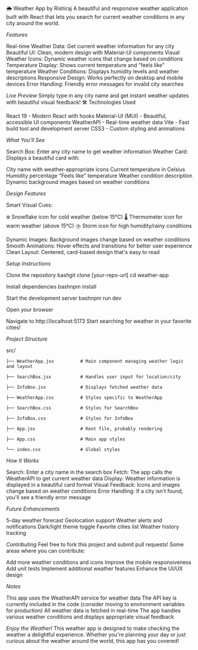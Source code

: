 🌦️ Weather App by Rishiraj
A beautiful and responsive weather application built with React that lets you search for current weather conditions in any city around the world.

*Features*

Real-time Weather Data: Get current weather information for any city
Beautiful UI: Clean, modern design with Material-UI components
Visual Weather Icons: Dynamic weather icons that change based on conditions
Temperature Display: Shows current temperature and "feels like" temperature
Weather Conditions: Displays humidity levels and weather descriptions
Responsive Design: Works perfectly on desktop and mobile devices
Error Handling: Friendly error messages for invalid city searches

*Live Preview*
Simply type in any city name and get instant weather updates with beautiful visual feedback!
🛠️ Technologies Used

React 19 - Modern React with hooks
Material-UI (MUI) - Beautiful, accessible UI components
WeatherAPI - Real-time weather data
Vite - Fast build tool and development server
CSS3 - Custom styling and animations

*What You'll See*

Search Box: Enter any city name to get weather information
Weather Card: Displays a beautiful card with:

City name with weather-appropriate icons
Current temperature in Celsius
Humidity percentage
"Feels like" temperature
Weather condition description
Dynamic background images based on weather conditions



*Design Features*

Smart Visual Cues:

❄️ Snowflake icon for cold weather (below 15°C)
🌡️ Thermometer icon for warm weather (above 15°C)
⛈️ Storm icon for high humidity/rainy conditions


Dynamic Images: Background images change based on weather conditions
Smooth Animations: Hover effects and transitions for better user experience
Clean Layout: Centered, card-based design that's easy to read

*Setup Instructions*

Clone the repository
bashgit clone [your-repo-url]
cd weather-app

Install dependencies
bashnpm install

Start the development server
bashnpm run dev

Open your browser

Navigate to http://localhost:5173
Start searching for weather in your favorite cities!



*Project Structure*

src/

    ├── WeatherApp.jsx          # Main component managing weather logic and layout

    ├── SearchBox.jsx           # Handles user input for location/city

    ├── InfoBox.jsx             # Displays fetched weather data

    ├── WeatherApp.css          # Styles specific to WeatherApp
 
    ├── SearchBox.css           # Styles for SearchBox

    ├── InfoBox.css             # Styles for InfoBox

    ├── App.jsx                 # Root file, probably rendering

    ├── App.css                 # Main app styles

    └── index.css               # Global styles


*How It Works*

Search: Enter a city name in the search box
Fetch: The app calls the WeatherAPI to get current weather data
Display: Weather information is displayed in a beautiful card format
Visual Feedback: Icons and images change based on weather conditions
Error Handling: If a city isn't found, you'll see a friendly error message

*Future Enhancements*

 5-day weather forecast
 Geolocation support
 Weather alerts and notifications
 Dark/light theme toggle
 Favorite cities list
 Weather history tracking

*Contributing*
Feel free to fork this project and submit pull requests! Some areas where you can contribute:

Add more weather conditions and icons
Improve the mobile responsiveness
Add unit tests
Implement additional weather features
Enhance the UI/UX design

*Notes*

This app uses the WeatherAPI service for weather data
The API key is currently included in the code (consider moving to environment variables for production)
All weather data is fetched in real-time
The app handles various weather conditions and displays appropriate visual feedback

*Enjoy the Weather!*
This weather app is designed to make checking the weather a delightful experience. Whether you're planning your day or just curious about the weather around the world, this app has you covered!
